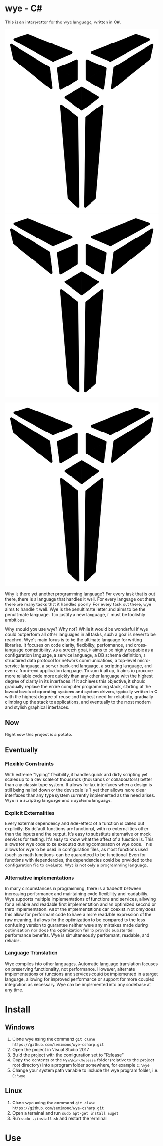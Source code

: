 # wye - C#

This is an interpretter for the wye language, written in C#.

<!-- ![plot](./wye.svg "wye") -->
![Alt text](./wye.svg)
<img src="./wye.svg">

![Example](./wye.svg)

Why is there yet another programming language? For every task that is out there, there is a language that handles it well. For every language out there, there are many tasks that it handles poorly. For every task out there, wye aims to handle it well. Wye is the penultimate letter and aims to be the penultimate language. Too justify a new language, it must be foolishly ambitious.

Why should you use wye? Why not? While it would be wonderful if wye could outperform all other languages in all tasks, such a goal is never to be reached. Wye's main focus is to be the ultimate language for writing libraries. It focuses on code clarity, flexibility, performance, and cross-language compatibility. As a stretch goal, it aims to be highly capable as a configuration language, a service language, a DB schema definition, a structured data protocol for network communications, a top-level micro-service language, a server back-end language, a scripting language, and even a front-end application language. To sum it all up, it aims to produce more reliable code more quickly than any other language with the highest degree of clarity in its interfaces. If it achieves this objective, it should gradually replace the entire computer programming stack, starting at the lowest levels of operating systems and system drivers, typically written in C with the highest degree of reuse and highest need for reliability, gradually climbing up the stack to applications, and eventually to the most modern and stylish graphical interfaces.

## Now

Right now this project is a potato.

## Eventually

### Flexible Constraints
With extreme "typing" flexibility, it handles quick and dirty scripting yet scales up to a dev scale of thousands (thousands of collaborators) better than any classic type system. It allows for lax interfaces when a design is still being nailed down or the dev scale is 1, yet then allows more clear interfaces than any type system currently implemented as the need arises. Wye is a scripting language and a systems language.

### Explicit Externalities
Every external dependency and side-effect of a function is called out explicitly. By default functions are functional, with no externalities other than the inputs and the output. It's easy to substitute alternative or mock services for testing. It's easy to know what the affect of a function is. This allows for wye code to be executed during compilation of wye code. This allows for wye to be used in configuration files, as most functions used (such as math functions) can be guaranteed to be functional. Even for functions with dependencies, the dependencies could be provided to the configuration file to evaluate. Wye is not only a programming language.

### Alternative implementations
In many circumstances in programming, there is a tradeoff between increasing performance and maintaining code flexibility and readability. Wye supports multiple implementations of functions and services, allowing for a reliable and readable first implementation and an optimized second or third implementation. All of the implementations can coexist. Not only does this allow for performant code to have a more readable expression of the raw meaning, it allows for the optimization to be compared to the less confusing version to guarantee neither were any mistakes made during optimization nor does the optimization fail to provide substantial performance benefits. Wye is simultaneously performant, readable, and reliable.

### Language Translation
Wye compiles into other languages. Automatic language translation focuses on preserving functionality, not performance. However, alternate implementations of functions and services could be implemented in a target language, allowing for improved performance or support for more coupled integration as necessary. Wye can be implemented into any codebase at any time.

# Install

## Windows

1. Clone wye using the command `git clone https://github.com/semimono/wye-csharp.git`
2. Open the project in Visual Studio 2017
3. Build the project with the configuration set to "Release"
4. Copy the contents of the `Wye\bin\Release` folder (relative to the project root directory) into a program folder somewhere, for example `C:\wye`
5. Change your system path variable to include the wye program folder, i.e. `C:\wye`

## Linux

1. Clone wye using the command `git clone https://github.com/semimono/wye-csharp.git`
2. Open a terminal and run `sudo apt-get install nuget`
3. Run `sudo ./install.sh` and restart the terminal

# Use
